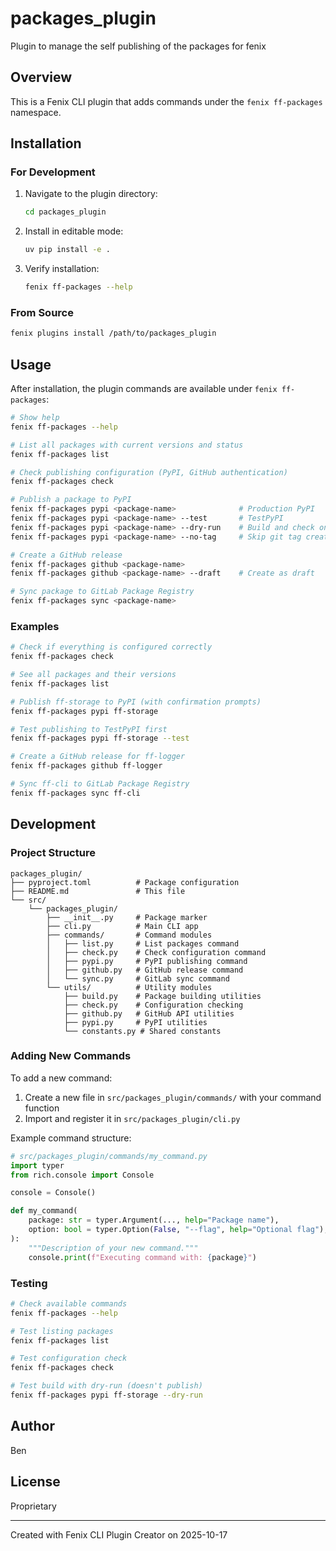 # packages_plugin

Plugin to manage the self publishing of the packages for fenix

## Overview

This is a Fenix CLI plugin that adds commands under the `fenix ff-packages` namespace.

## Installation

### For Development

1. Navigate to the plugin directory:
   ```bash
   cd packages_plugin
   ```

2. Install in editable mode:
   ```bash
   uv pip install -e .
   ```

3. Verify installation:
   ```bash
   fenix ff-packages --help
   ```

### From Source

```bash
fenix plugins install /path/to/packages_plugin
```

## Usage

After installation, the plugin commands are available under `fenix ff-packages`:

```bash
# Show help
fenix ff-packages --help

# List all packages with current versions and status
fenix ff-packages list

# Check publishing configuration (PyPI, GitHub authentication)
fenix ff-packages check

# Publish a package to PyPI
fenix ff-packages pypi <package-name>              # Production PyPI
fenix ff-packages pypi <package-name> --test       # TestPyPI
fenix ff-packages pypi <package-name> --dry-run    # Build and check only
fenix ff-packages pypi <package-name> --no-tag     # Skip git tag creation

# Create a GitHub release
fenix ff-packages github <package-name>
fenix ff-packages github <package-name> --draft    # Create as draft

# Sync package to GitLab Package Registry
fenix ff-packages sync <package-name>
```

### Examples

```bash
# Check if everything is configured correctly
fenix ff-packages check

# See all packages and their versions
fenix ff-packages list

# Publish ff-storage to PyPI (with confirmation prompts)
fenix ff-packages pypi ff-storage

# Test publishing to TestPyPI first
fenix ff-packages pypi ff-storage --test

# Create a GitHub release for ff-logger
fenix ff-packages github ff-logger

# Sync ff-cli to GitLab Package Registry
fenix ff-packages sync ff-cli
```

## Development

### Project Structure

```
packages_plugin/
├── pyproject.toml          # Package configuration
├── README.md               # This file
└── src/
    └── packages_plugin/
        ├── __init__.py     # Package marker
        ├── cli.py          # Main CLI app
        ├── commands/       # Command modules
        │   ├── list.py     # List packages command
        │   ├── check.py    # Check configuration command
        │   ├── pypi.py     # PyPI publishing command
        │   ├── github.py   # GitHub release command
        │   └── sync.py     # GitLab sync command
        └── utils/          # Utility modules
            ├── build.py    # Package building utilities
            ├── check.py    # Configuration checking
            ├── github.py   # GitHub API utilities
            ├── pypi.py     # PyPI utilities
            └── constants.py # Shared constants
```

### Adding New Commands

To add a new command:

1. Create a new file in `src/packages_plugin/commands/` with your command function
2. Import and register it in `src/packages_plugin/cli.py`

Example command structure:

```python
# src/packages_plugin/commands/my_command.py
import typer
from rich.console import Console

console = Console()

def my_command(
    package: str = typer.Argument(..., help="Package name"),
    option: bool = typer.Option(False, "--flag", help="Optional flag"),
):
    """Description of your new command."""
    console.print(f"Executing command with: {package}")
```

### Testing

```bash
# Check available commands
fenix ff-packages --help

# Test listing packages
fenix ff-packages list

# Test configuration check
fenix ff-packages check

# Test build with dry-run (doesn't publish)
fenix ff-packages pypi ff-storage --dry-run
```

## Author

Ben

## License

Proprietary

---
Created with Fenix CLI Plugin Creator on 2025-10-17
